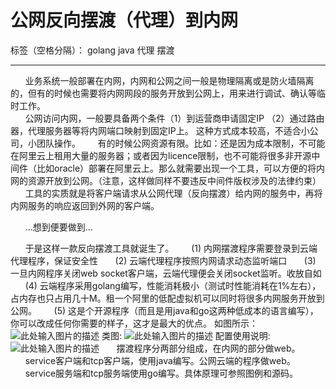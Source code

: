 # 公网反向摆渡（代理）到内网

标签（空格分隔）： golang java 代理 摆渡

---

&nbsp;&nbsp;&nbsp;&nbsp;&nbsp;&nbsp;业务系统一般部署在内网，内网和公网之间一般是物理隔离或是防火墙隔离的，但有的时候也需要将内网网段的服务开放到公网上，用来进行调试、确认等临时工作。<br/>
&nbsp;&nbsp;&nbsp;&nbsp;&nbsp;&nbsp;公网访问内网，一般要具备两个条件（1）到运营商申请固定IP （2）通过路由器，代理服务器等将内网端口映射到固定IP上。 这种方式成本较高，不适合小公司，小团队操作。
&nbsp;&nbsp;&nbsp;&nbsp;&nbsp;&nbsp;有的时候公网资源有限。比如：还是因为成本限制，不可能在阿里云上租用大量的服务器；或者因为licence限制，也不可能将很多非开源中间件（比如oracle）部署在阿里云上。那么就需要出现一个工具，可以方便的将内网的资源开放到公网。（注意，这样做同样不要违反中间件版权涉及的法律约束）
&nbsp;&nbsp;&nbsp;&nbsp;&nbsp;&nbsp;工具的实质就是将客户端请求从公网代理（反向摆渡）给内网的服务中，再将内网服务的响应返回到外网的客户端。

&nbsp;&nbsp;&nbsp;&nbsp;&nbsp;&nbsp;…想到便要做到…

&nbsp;&nbsp;&nbsp;&nbsp;&nbsp;&nbsp;于是这样一款反向摆渡工具就诞生了。
&nbsp;&nbsp;&nbsp;&nbsp;&nbsp;&nbsp;(1)	内网摆渡程序需要登录到云端代理程序，保证安全性
&nbsp;&nbsp;&nbsp;&nbsp;&nbsp;&nbsp;(2)	云端代理程序按照内网请求动态监听端口
&nbsp;&nbsp;&nbsp;&nbsp;&nbsp;&nbsp;(3)	一旦内网程序关闭web socket客户端，云端代理便会关闭socket监听。收放自如
&nbsp;&nbsp;&nbsp;&nbsp;&nbsp;&nbsp;(4)	云端程序采用golang编写，性能消耗极小（测试时性能消耗在1%左右），占内存也只占用几十M。租一个阿里的低配虚拟机可以同时将很多内网服务开放到公网。
&nbsp;&nbsp;&nbsp;&nbsp;&nbsp;&nbsp;(5)	这是个开源程序（而且是用java和go这两种低成本的语言编写），你可以改成任何你需要的样子，这才是最大的优点。
如图所示：
![此处输入图片的描述][1]
类图:
![此处输入图片的描述][2]
配置使用说明:
![此处输入图片的描述][3]
&nbsp;&nbsp;&nbsp;&nbsp;&nbsp;&nbsp;摆渡程序分两部分组成，在内网的部分做web。
&nbsp;&nbsp;&nbsp;&nbsp;&nbsp;&nbsp;service客户端和tcp客户端，使用java编写。公网云端的程序做web。
&nbsp;&nbsp;&nbsp;&nbsp;&nbsp;&nbsp;service服务端和tcp服务端使用go编写。具体原理可参照图例和源码。


  [1]: https://github.com/jonenine/ferry/blob/master/docs/1.jpg
  [2]: https://github.com/jonenine/ferry/blob/master/docs/2.jpg
  [3]: https://github.com/jonenine/ferry/blob/master/docs/3.jpg
